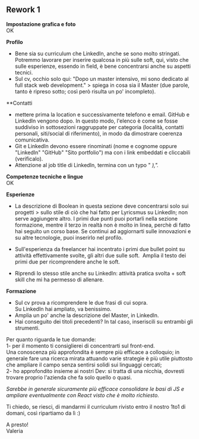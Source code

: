 ## Rework 1 

**Impostazione grafica e foto**  
OK 
  
**Profilo**  
- Bene sia su curriculum che LinkedIn, anche se sono molto stringati.  Potremmo lavorare per inserire qualcosa in più sulle soft, qui, visto che sulle esperienze, essendo in field, è bene concentrarsi anche su aspetti tecnici.   
- Sul cv, occhio solo qui:  "Dopo un master intensivo, mi sono dedicato al full stack web development." > spiega in cosa sia il Master (due parole, tanto è ripreso sotto; così però risulta un po' incompleto).

  
**Contatti  
-  mettere prima la location e successivamente telefono e email. GitHub e LinkedIn vengono dopo.  In questo modo, l'elenco è come se fosse suddiviso in sottosezioni raggruppate per categoria (località, contatti personali, siti/social di riferimento), in modo da dimostrare coerenza comunicativa.  
- Git e LinkedIn devono essere rinominati (nome e cognome oppure "LinkedIn" "GitHub" "Sito portfolio") ma con i link embeddati e cliccabili (verificalo).  
- Attenzione al job title di LinkedIn, termina con un typo " _),"._   
  
**Competenze tecniche e lingue**  
OK 
  

**Esperienze**  
- La descrizione di Boolean in questa sezione deve concentrarsi solo sui progetti > sullo stile di ciò che hai fatto per Lyricsmus su LinkedIn; non serve aggiungere altro.  I primi due punti puoi portarli nella sezione formazione, mentre il terzo in realtà non è molto in linea, perchè di fatto hai seguito un corso base.  Se continui ad aggiornarti sulle innovazioni e su altre tecnologie, puoi inserirlo nel profilo.  
  
- Sull'esperienza da freelancer hai incentrato i primi due bullet point su attività effettivamente svolte, gli altri due sulle soft.  Amplia il testo dei primi due per ricomprendere anche le soft.  
- Riprendi lo stesso stile anche su LinkedIn: attività pratica svolta + soft skill che mi ha permesso di allenare.  
  

**Formazione**

- Sul cv prova a ricomprendere le due frasi di cui sopra.  
Su LinkedIn hai ampliato, va benissimo.  
- Amplia un po' anche la descrizione del Master, in LinkedIn.  
- Hai conseguito dei titoli precedenti?  In tal caso, inseriscili su entrambi gli strumenti.

  

Per quanto riguarda le tue domande:  
1- per il momento ti consiglierei di concentrarti sul front-end.  
Una conoscenza più approfondita è sempre più efficace a colloquio; in generale fare una ricerca mirata attuando varie strategie è più utile piuttosto che ampliare il campo senza sentirsi solidi sui linguaggi cercati;  
2- ho approfondito insieme ai nostri Dev: si tratta di una nicchia, dovresti trovare proprio l'azienda che fa solo quello o quasi.   
  

 *Sarebbe in generale sicuramente più efficace consolidare le basi di JS e ampliare eventualmente con React visto che è molto richiesto.*

  

Ti chiedo, se riesci, di mandarmi il curriculum rivisto entro il nostro 1to1 di domani, così ripartiamo da lì :)  

A presto!  
Valeria